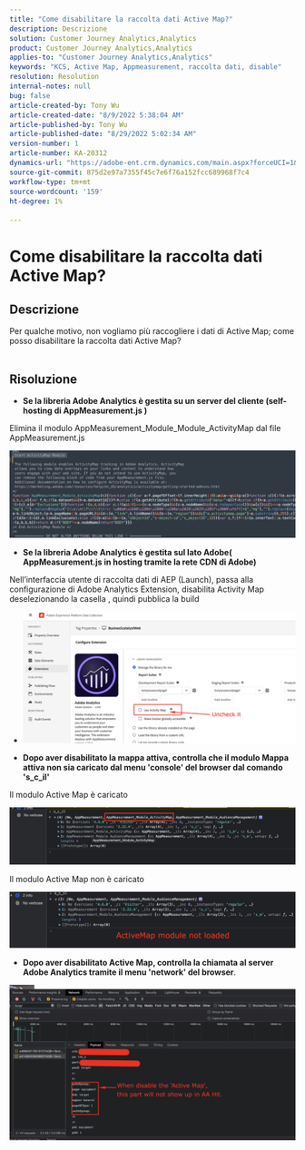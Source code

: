 ```yaml
---
title: "Come disabilitare la raccolta dati Active Map?"
description: Descrizione
solution: Customer Journey Analytics,Analytics
product: Customer Journey Analytics,Analytics
applies-to: "Customer Journey Analytics,Analytics"
keywords: "KCS, Active Map, Appmeasurement, raccolta dati, disable"
resolution: Resolution
internal-notes: null
bug: false
article-created-by: Tony Wu
article-created-date: "8/9/2022 5:38:04 AM"
article-published-by: Tony Wu
article-published-date: "8/29/2022 5:02:34 AM"
version-number: 1
article-number: KA-20312
dynamics-url: "https://adobe-ent.crm.dynamics.com/main.aspx?forceUCI=1&pagetype=entityrecord&etn=knowledgearticle&id=6c2a8469-a517-ed11-b83e-002248086a73"
source-git-commit: 875d2e97a7355f45c7e6f76a152fcc689968f7c4
workflow-type: tm+mt
source-wordcount: '159'
ht-degree: 1%

---
```


# Come disabilitare la raccolta dati Active Map?

## Descrizione

Per qualche motivo, non vogliamo più raccogliere i dati di Active Map; come posso disabilitare la raccolta dati Active Map?
<br> 

## Risoluzione


- <b>Se la libreria Adobe Analytics è gestita su un server del cliente (self-hosting di AppMeasurement.js )</b>


Elimina il modulo AppMeasurement_Module_Module_ActivityMap dal file AppMeasurement.js

![](assets/afbc7944-b517-ed11-b83e-002248086a73.png)



- <b>Se la libreria Adobe Analytics è gestita sul lato Adobe( AppMeasurement.js in hosting tramite la rete CDN di Adobe)</b>


Nell’interfaccia utente di raccolta dati di AEP (Launch), passa alla configurazione di Adobe Analytics Extension, disabilita Activity Map deselezionando la casella , quindi pubblica la build

- ![](assets/7ccff702-a717-ed11-b83e-002248086a73.png)




























- <b>Dopo aver disabilitato la mappa attiva, controlla che il modulo Mappa attiva non sia caricato dal menu &#39;console&#39; del browser dal comando &#39;s_c_il&#39;</b>


Il modulo Active Map è caricato

![](assets/fae3dc70-b317-ed11-b83e-002248086a73.png)

Il modulo Active Map non è caricato

![](assets/27e433af-b317-ed11-b83e-002248086a73.png)

- <b>Dopo aver disabilitato Active Map, controlla la chiamata al server Adobe Analytics tramite il menu &#39;network&#39; del browser</b>.


![](assets/7f84b7dc-3f27-ed11-9db1-00224808679b.png)












